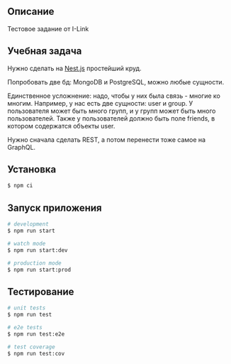 ## Описание

Тестовое задание от I-Link

## Учебная задача

Нужно сделать на [Nest.js](https://github.com/nestjs/nest) простейший круд.

Попробовать две бд: MongoDB и PostgreSQL, можно любые сущности. 

Единственное усложнение: надо, чтобы у них была связь - многие ко многим. 
Например, у нас есть две сущности: user и group.
У пользователя может быть много групп, и у групп может быть много пользователей. 
Также у пользователей должно быть поле friends, в котором содержатся объекты user.

Нужно сначала сделать REST, а потом перенести тоже самое на GraphQL.

## Установка

```bash
$ npm ci
```

## Запуск приложения

```bash
# development
$ npm run start

# watch mode
$ npm run start:dev

# production mode
$ npm run start:prod
```

## Тестирование

```bash
# unit tests
$ npm run test

# e2e tests
$ npm run test:e2e

# test coverage
$ npm run test:cov
```
